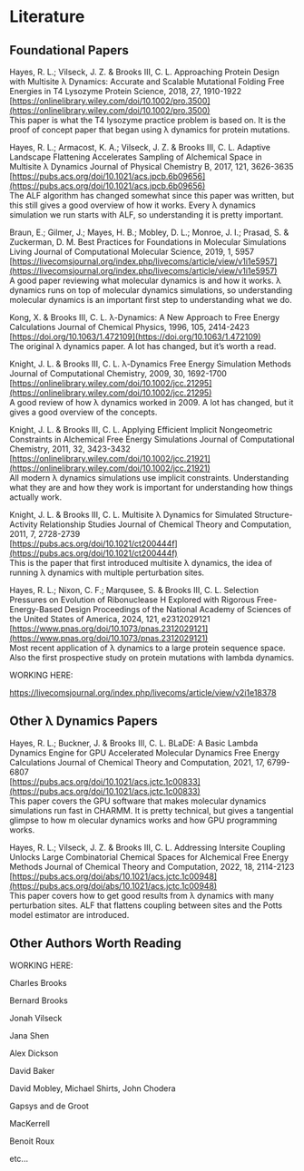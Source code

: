 # Literature

## Foundational Papers

<!-- R712 -->
Hayes, R. L.; Vilseck, J. Z. & Brooks III, C. L.
Approaching Protein Design with Multisite λ Dynamics: Accurate and Scalable Mutational Folding Free Energies in T4 Lysozyme 
Protein Science, 2018, 27, 1910-1922  
[https://onlinelibrary.wiley.com/doi/10.1002/pro.3500](https://onlinelibrary.wiley.com/doi/10.1002/pro.3500)  
This paper is what the T4 lysozyme practice problem is based on. It is the proof of concept paper that began using λ dynamics for protein mutations.

<!-- R612 -->
Hayes, R. L.; Armacost, K. A.; Vilseck, J. Z. & Brooks III, C. L.
Adaptive Landscape Flattening Accelerates Sampling of Alchemical Space in Multisite λ Dynamics 
Journal of Physical Chemistry B, 2017, 121, 3626-3635  
[https://pubs.acs.org/doi/10.1021/acs.jpcb.6b09656](https://pubs.acs.org/doi/10.1021/acs.jpcb.6b09656)  
The ALF algorithm has changed somewhat since this paper was written, but this still gives a good overview of how it works. Every λ dynamics simulation we run starts with ALF, so understanding it is pretty important.

<!-- R960 -->
Braun, E.; Gilmer, J.; Mayes, H. B.; Mobley, D. L.; Monroe, J. I.; Prasad, S. & Zuckerman, D. M.
Best Practices for Foundations in Molecular Simulations 
Living Journal of Computational Molecular Science, 2019, 1, 5957  
[https://livecomsjournal.org/index.php/livecoms/article/view/v1i1e5957](https://livecomsjournal.org/index.php/livecoms/article/view/v1i1e5957)  
A good paper reviewing what molecular dynamics is and how it works. λ dynamics runs on top of molecular dynamics simulations, so understanding molecular dynamics is an important first step to understanding what we do.

<!-- R513 -->
Kong, X. & Brooks III, C. L.
λ-Dynamics: A New Approach to Free Energy Calculations 
Journal of Chemical Physics, 1996, 105, 2414-2423  
[https://doi.org/10.1063/1.472109](https://doi.org/10.1063/1.472109)  
The original λ dynamics paper. A lot has changed, but it’s worth a read.

<!-- R514 -->
Knight, J. L. & Brooks III, C. L.
λ-Dynamics Free Energy Simulation Methods 
Journal of Computational Chemistry, 2009, 30, 1692-1700  
[https://onlinelibrary.wiley.com/doi/10.1002/jcc.21295](https://onlinelibrary.wiley.com/doi/10.1002/jcc.21295)  
A good review of how λ dynamics worked in 2009. A lot has changed, but it gives a good overview of the concepts.

<!-- R515 -->
Knight, J. L. & Brooks III, C. L.
Applying Efficient Implicit Nongeometric Constraints in Alchemical Free Energy Simulations 
Journal of Computational Chemistry, 2011, 32, 3423-3432  
[https://onlinelibrary.wiley.com/doi/10.1002/jcc.21921](https://onlinelibrary.wiley.com/doi/10.1002/jcc.21921)  
All modern λ dynamics simulations use implicit constraints. Understanding what they are and how they work is important for understanding how things actually work.

<!-- R516 -->
Knight, J. L. & Brooks III, C. L.
Multisite λ Dynamics for Simulated Structure-Activity Relationship Studies 
Journal of Chemical Theory and Computation, 2011, 7, 2728-2739  
[https://pubs.acs.org/doi/10.1021/ct200444f](https://pubs.acs.org/doi/10.1021/ct200444f)  
This is the paper that first introduced multisite λ dynamics, the idea of running λ dynamics with multiple perturbation sites.

<!-- R881 -->
Hayes, R. L.; Nixon, C. F.; Marqusee, S. & Brooks III, C. L.
Selection Pressures on Evolution of Ribonuclease H Explored with Rigorous Free-Energy-Based Design 
Proceedings of the National Academy of Sciences of the United States of America, 2024, 121, e2312029121  
[https://www.pnas.org/doi/10.1073/pnas.2312029121](https://www.pnas.org/doi/10.1073/pnas.2312029121)  
Most recent application of λ dynamics to a large protein sequence space. Also the first prospective study on protein mutations with lambda dynamics.

WORKING HERE:

https://livecomsjournal.org/index.php/livecoms/article/view/v2i1e18378

## Other λ Dynamics Papers

<!-- R893 -->
Hayes, R. L.; Buckner, J. & Brooks III, C. L.
BLaDE: A Basic Lambda Dynamics Engine for GPU Accelerated Molecular Dynamics Free Energy Calculations
Journal of Chemical Theory and Computation, 2021, 17, 6799-6807  
[https://pubs.acs.org/doi/10.1021/acs.jctc.1c00833](https://pubs.acs.org/doi/10.1021/acs.jctc.1c00833)  
This paper covers the GPU software that makes molecular dynamics simulations run
 fast in CHARMM. It is pretty technical, but gives a tangential glimpse to how m
olecular dynamics works and how GPU programming works.

<!-- R906 -->
Hayes, R. L.; Vilseck, J. Z. & Brooks III, C. L.
Addressing Intersite Coupling Unlocks Large Combinatorial Chemical Spaces for Alchemical Free Energy Methods 
Journal of Chemical Theory and Computation, 2022, 18, 2114-2123  
[https://pubs.acs.org/doi/abs/10.1021/acs.jctc.1c00948](https://pubs.acs.org/doi/abs/10.1021/acs.jctc.1c00948)  
This paper covers how to get good results from λ dynamics with many perturbation sites. ALF that flattens coupling between sites and the Potts model estimator are introduced.

## Other Authors Worth Reading

WORKING HERE:

Charles Brooks

Bernard Brooks

Jonah Vilseck

Jana Shen

Alex Dickson

David Baker

David Mobley, Michael Shirts, John Chodera

Gapsys and de Groot

MacKerrell

Benoit Roux

etc...
